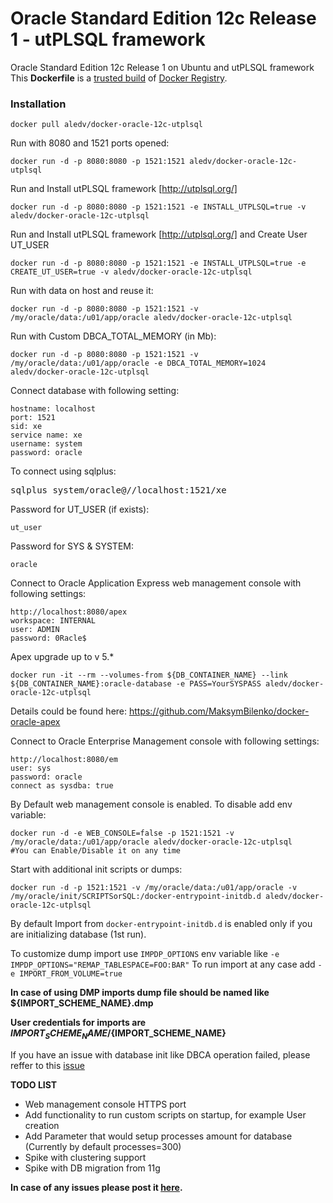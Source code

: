 Oracle Standard Edition 12c Release 1 - utPLSQL framework
============================

Oracle Standard Edition 12c Release 1 on Ubuntu and utPLSQL framework
This **Dockerfile** is a [trusted build](https://hub.docker.com/r/aledv/docker-oracle-12c-utplsql/) of [Docker Registry](https://registry.hub.docker.com/).

### Installation

    docker pull aledv/docker-oracle-12c-utplsql

Run with 8080 and 1521 ports opened:

    docker run -d -p 8080:8080 -p 1521:1521 aledv/docker-oracle-12c-utplsql

Run and Install utPLSQL framework [http://utplsql.org/]

    docker run -d -p 8080:8080 -p 1521:1521 -e INSTALL_UTPLSQL=true -v aledv/docker-oracle-12c-utplsql

Run and Install utPLSQL framework [http://utplsql.org/] and Create User UT_USER

    docker run -d -p 8080:8080 -p 1521:1521 -e INSTALL_UTPLSQL=true -e CREATE_UT_USER=true -v aledv/docker-oracle-12c-utplsql

Run with data on host and reuse it:

    docker run -d -p 8080:8080 -p 1521:1521 -v /my/oracle/data:/u01/app/oracle aledv/docker-oracle-12c-utplsql

Run with Custom DBCA_TOTAL_MEMORY (in Mb):

    docker run -d -p 8080:8080 -p 1521:1521 -v /my/oracle/data:/u01/app/oracle -e DBCA_TOTAL_MEMORY=1024 aledv/docker-oracle-12c-utplsql
Connect database with following setting:

    hostname: localhost
    port: 1521
    sid: xe
    service name: xe
    username: system
    password: oracle

To connect using sqlplus:

<pre>
sqlplus system/oracle@//localhost:1521/xe
</pre>

Password for UT_USER (if exists):
    
    ut_user
    
Password for SYS & SYSTEM:

    oracle

Connect to Oracle Application Express web management console with following settings:

    http://localhost:8080/apex
    workspace: INTERNAL
    user: ADMIN
    password: 0Racle$

Apex upgrade up to v 5.*

    docker run -it --rm --volumes-from ${DB_CONTAINER_NAME} --link ${DB_CONTAINER_NAME}:oracle-database -e PASS=YourSYSPASS aledv/docker-oracle-12c-utplsql
Details could be found here: https://github.com/MaksymBilenko/docker-oracle-apex

Connect to Oracle Enterprise Management console with following settings:

    http://localhost:8080/em
    user: sys
    password: oracle
    connect as sysdba: true

By Default web management console is enabled. To disable add env variable:

    docker run -d -e WEB_CONSOLE=false -p 1521:1521 -v /my/oracle/data:/u01/app/oracle aledv/docker-oracle-12c-utplsql
    #You can Enable/Disable it on any time

Start with additional init scripts or dumps:

    docker run -d -p 1521:1521 -v /my/oracle/data:/u01/app/oracle -v /my/oracle/init/SCRIPTSorSQL:/docker-entrypoint-initdb.d aledv/docker-oracle-12c-utplsql
    
By default Import from `docker-entrypoint-initdb.d` is enabled only if you are initializing database (1st run).

To customize dump import use `IMPDP_OPTIONS` env variable like `-e IMPDP_OPTIONS="REMAP_TABLESPACE=FOO:BAR"`
To run import at any case add `-e IMPORT_FROM_VOLUME=true`

**In case of using DMP imports dump file should be named like ${IMPORT_SCHEME_NAME}.dmp**

**User credentials for imports are  ${IMPORT_SCHEME_NAME}/${IMPORT_SCHEME_NAME}**

If you have an issue with database init like DBCA operation failed, please reffer to this [issue](https://github.com/MaksymBilenko/docker-oracle-12c/issues/16)

**TODO LIST**

* Web management console HTTPS port
* Add functionality to run custom scripts on startup, for example User creation
* Add Parameter that would setup processes amount for database (Currently by default processes=300)
* Spike with clustering support
* Spike with DB migration from 11g

**In case of any issues please post it [here](https://github.com/MaksymBilenko/docker-oracle-12c/issues).**


